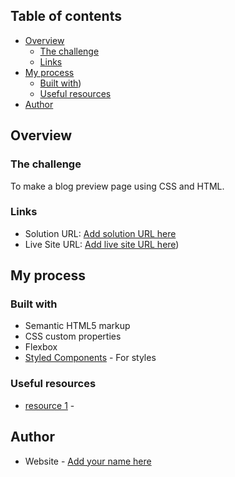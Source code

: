 ## Table of contents

- [Overview](#overview)
  - [The challenge](#the-challenge)
  - [Links](#links)
- [My process](#my-process)
  - [Built with](#built-with))
  - [Useful resources](#useful-resources)
- [Author](#author)

## Overview

### The challenge

To make a blog preview page using CSS and HTML.

### Links

- Solution URL: [Add solution URL here](https://your-solution-url.com)
- Live Site URL: [Add live site URL here](https://esurreal.github.io/blog-preview/))

## My process

### Built with

- Semantic HTML5 markup
- CSS custom properties
- Flexbox
- [Styled Components](https://styled-components.com/) - For styles


### Useful resources

- [resource 1](https://fonts.google.com/specimen/Figtree?query=figtree) - 


## Author

- Website - [Add your name here](https://www.your-site.com)


